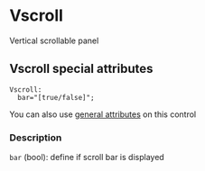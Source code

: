# Vscroll

Vertical scrollable panel

## Vscroll special attributes
    Vscroll:
      bar="[true/false]";

You can also use [general attributes](https://github.com/d3m0n-project/d3m0n_os/blob/main/rootfs/usr/share/d3m0n/documentation/GeneralAttributes.md) on this control

### Description
`bar` (bool): define if scroll bar is displayed
